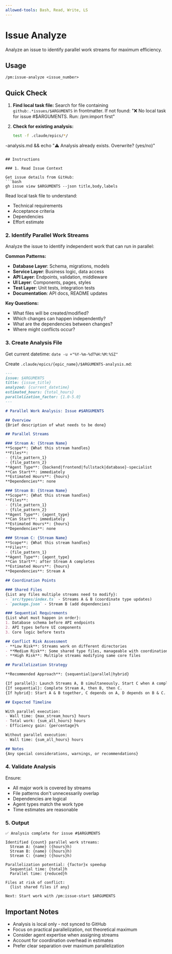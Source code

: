 ```yaml
---
allowed-tools: Bash, Read, Write, LS
---
```


# Issue Analyze

Analyze an issue to identify parallel work streams for maximum efficiency.

## Usage
```
/pm:issue-analyze <issue_number>
```

## Quick Check

1. **Find local task file:**
   Search for file containing `github:.*issues/$ARGUMENTS` in frontmatter.
   If not found: "❌ No local task for issue #$ARGUMENTS. Run: /pm:import first"

2. **Check for existing analysis:**
   ```bash
   test -f .claude/epics/*/

-analysis.md && echo "⚠️ Analysis already exists. Overwrite? (yes/no)"
   ```

## Instructions

### 1. Read Issue Context

Get issue details from GitHub:
```bash
gh issue view $ARGUMENTS --json title,body,labels
```

Read local task file to understand:
- Technical requirements
- Acceptance criteria
- Dependencies
- Effort estimate

### 2. Identify Parallel Work Streams

Analyze the issue to identify independent work that can run in parallel:

**Common Patterns:**
- **Database Layer**: Schema, migrations, models
- **Service Layer**: Business logic, data access
- **API Layer**: Endpoints, validation, middleware
- **UI Layer**: Components, pages, styles
- **Test Layer**: Unit tests, integration tests
- **Documentation**: API docs, README updates

**Key Questions:**
- What files will be created/modified?
- Which changes can happen independently?
- What are the dependencies between changes?
- Where might conflicts occur?

### 3. Create Analysis File

Get current datetime: `date -u +"%Y-%m-%dT%H:%M:%SZ"`

Create `.claude/epics/{epic_name}/$ARGUMENTS-analysis.md`:

```markdown
---
issue: $ARGUMENTS
title: {issue_title}
analyzed: {current_datetime}
estimated_hours: {total_hours}
parallelization_factor: {1.0-5.0}
---

# Parallel Work Analysis: Issue #$ARGUMENTS

## Overview
{Brief description of what needs to be done}

## Parallel Streams

### Stream A: {Stream Name}
**Scope**: {What this stream handles}
**Files**:
- {file_pattern_1}
- {file_pattern_2}
**Agent Type**: {backend|frontend|fullstack|database}-specialist
**Can Start**: immediately
**Estimated Hours**: {hours}
**Dependencies**: none

### Stream B: {Stream Name}
**Scope**: {What this stream handles}
**Files**:
- {file_pattern_1}
- {file_pattern_2}
**Agent Type**: {agent_type}
**Can Start**: immediately
**Estimated Hours**: {hours}
**Dependencies**: none

### Stream C: {Stream Name}
**Scope**: {What this stream handles}
**Files**:
- {file_pattern_1}
**Agent Type**: {agent_type}
**Can Start**: after Stream A completes
**Estimated Hours**: {hours}
**Dependencies**: Stream A

## Coordination Points

### Shared Files
{List any files multiple streams need to modify}:
- `src/types/index.ts` - Streams A & B (coordinate type updates)
- `package.json` - Stream B (add dependencies)

### Sequential Requirements
{List what must happen in order}:
1. Database schema before API endpoints
2. API types before UI components
3. Core logic before tests

## Conflict Risk Assessment
- **Low Risk**: Streams work on different directories
- **Medium Risk**: Some shared type files, manageable with coordination
- **High Risk**: Multiple streams modifying same core files

## Parallelization Strategy

**Recommended Approach**: {sequential|parallel|hybrid}

{If parallel}: Launch Streams A, B simultaneously. Start C when A completes.
{If sequential}: Complete Stream A, then B, then C.
{If hybrid}: Start A & B together, C depends on A, D depends on B & C.

## Expected Timeline

With parallel execution:
- Wall time: {max_stream_hours} hours
- Total work: {sum_all_hours} hours
- Efficiency gain: {percentage}%

Without parallel execution:
- Wall time: {sum_all_hours} hours

## Notes
{Any special considerations, warnings, or recommendations}
```

### 4. Validate Analysis

Ensure:
- All major work is covered by streams
- File patterns don't unnecessarily overlap
- Dependencies are logical
- Agent types match the work type
- Time estimates are reasonable

### 5. Output

```
✅ Analysis complete for issue #$ARGUMENTS

Identified {count} parallel work streams:
  Stream A: {name} ({hours}h)
  Stream B: {name} ({hours}h)
  Stream C: {name} ({hours}h)
  
Parallelization potential: {factor}x speedup
  Sequential time: {total}h
  Parallel time: {reduced}h

Files at risk of conflict:
  {list shared files if any}

Next: Start work with /pm:issue-start $ARGUMENTS
```

## Important Notes

- Analysis is local only - not synced to GitHub
- Focus on practical parallelization, not theoretical maximum
- Consider agent expertise when assigning streams
- Account for coordination overhead in estimates
- Prefer clear separation over maximum parallelization